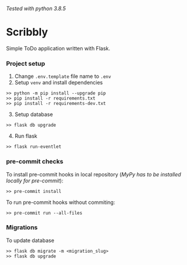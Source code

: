 _Tested with python 3.8.5_

# Scribbly
Simple ToDo application written with Flask.

### Project setup
1. Change `.env.template` file name to `.env`
2. Setup `venv` and install dependencies
```
>> python -m pip install --upgrade pip
>> pip install -r requirements.txt
>> pip install -r requirements-dev.txt
```
3. Setup database
```
>> flask db upgrade
```
4. Run flask
```
>> flask run-eventlet
```

### pre-commit checks
To install pre-commit hooks in local repository (_MyPy has to be installed locally for pre-commit_):
```
>> pre-commit install
```
To run pre-commit hooks without commiting:
```
>> pre-commit run --all-files
```

### Migrations
To update database
```
>> flask db migrate -m <migration_slug>
>> flask db upgrade
```
